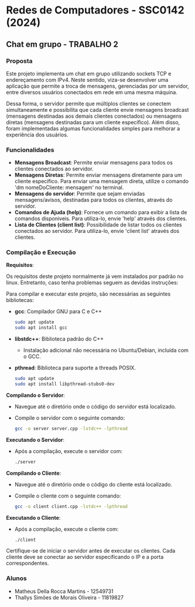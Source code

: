 # Redes de Computadores - SSC0142 (2024)

## Chat em grupo - TRABALHO 2

### Proposta

Este projeto implementa um chat em grupo utilizando sockets TCP e endereçamento com IPv4. Neste sentido, viza-se desenvolver uma aplicação que permite a troca de mensagens, gerenciadas por um servidor, entre diversos usuários conectados em rede em uma mesma máquina. 

Dessa forma, o servidor permite que múltiplos clientes se conectem simultaneamente e possibilita que cada cliente envie mensagens broadcast (mensagens destinadas aos demais clientes conectados) ou mensagens diretas (mensagens destinadas para um cliente específico). Além disso, foram implementadas algumas funcionalidades simples para melhorar a experiência dos usuários. 

### Funcionalidades

- **Mensagens Broadcast**: Permite enviar mensagens para todos os clientes conectados ao servidor.
- **Mensagens Diretas**: Permite enviar mensagens diretamente para um cliente específico. Para enviar uma mensagem direta, utilize o comando 'dm nomeDoCliente: mensagem' no terminal.
- **Mensagens do servidor**: Permite que sejam enviadas mensagens/avisos, destinadas para todos os clientes, através do servidor. 
- **Comandos de Ajuda (help)**: Fornece um comando para exibir a lista de comandos disponíveis. Para utiliza-lo, envie 'help' através dos clientes.
- **Lista de Clientes (client list)**: Possibilidade de listar todos os clientes conectados ao servidor. Para utiliza-lo, envie 'client list' através dos clientes.

### Compilação e Execução

**Requisitos**:

Os requisitos deste projeto normalmente já vem instalados por padrão no linux. Entretanto, caso tenha problemas seguem as devidas instruções: 

Para compilar e executar este projeto, são necessárias as seguintes bibliotecas:

- **gcc**: Compilador GNU para C e C++

    ```sh
    sudo apt update
    sudo apt install gcc
    ```

- **libstdc++**: Biblioteca padrão do C++
  - Instalação adicional não necessária no Ubuntu/Debian, incluída com o GCC.

- **pthread**: Biblioteca para suporte a threads POSIX.

    ```sh
    sudo apt update
    sudo apt install libpthread-stubs0-dev
    ```

**Compilando o Servidor**:

- Navegue até o diretório onde o código do servidor está localizado.
- Compile o servidor com o seguinte comando:

    ```sh
    gcc -o server server.cpp -lstdc++ -lpthread
    ```

**Executando o Servidor**:

- Após a compilação, execute o servidor com:

    ```sh
    ./server
    ```

**Compilando o Cliente**:

- Navegue até o diretório onde o código do cliente está localizado.
- Compile o cliente com o seguinte comando:

    ```sh
    gcc -o client client.cpp -lstdc++ -lpthread
    ```

**Executando o Cliente**:

- Após a compilação, execute o cliente com:

    ```sh
    ./client
    ```

Certifique-se de iniciar o servidor antes de executar os clientes. Cada cliente deve se conectar ao servidor especificando o IP e a porta correspondentes.


### Alunos 
- Matheus Della Rocca Martins       - 12549731
- Thallys Simões de Morais Oliveira - 11819827
